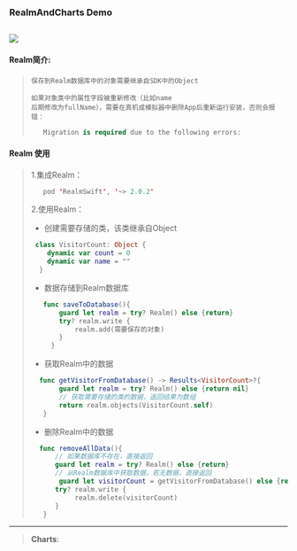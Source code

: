 ### RealmAndCharts Demo  

![](https://img.shields.io/badge/platform-iOS-blue.svg)
---
#### Realm简介:
>   
>  <code>保存到Realm数据库中的对象需要继承自SDK中的Object</code> 
>  
> <code>如果对象类中的属性字段被重新修改（比如name 后期修改为fullName），需要在真机或模拟器中删除App后重新运行安装，否则会报错：</code>  
> 
> ```swift
>    Migration is required due to the following errors:
> ```
> 

#### Realm 使用 
> 1.集成Realm： 
> 
> ```swift
>    pod 'RealmSwift', '~> 2.0.2'
> ```
>  2.使用Realm：
>   
> * 创建需要存储的类，该类继承自Object
> 
> ```swift
>  class VisitorCount: Object {
>     dynamic var count = 0    
>     dynamic var name = ""
>   }
> ``` 
> 
> * 数据存储到Realm数据库
> 
> ```swift
>    func saveToDatabase(){
>        guard let realm = try? Realm() else {return}
>        try? realm.write {
>            realm.add(需要保存的对象)   
>        }
>      }
> ```
> 
> * 获取Realm中的数据
> 
> ```swift
>   func getVisitorFromDatabase() -> Results<VisitorCount>?{   
>        guard let realm = try? Realm() else {return nil} 
>        // 获取需要存储的类的数据，返回结果为数组 
>        return realm.objects(VisitorCount.self) 
>    }
> ```
> 
> * 删除Realm中的数据
> 
> ```swift
>   func removeAllData(){
>       // 如果数据库不存在，直接返回
>       guard let realm = try? Realm() else {return}
>       // 从Realm数据库中获取数据，若无数据，直接返回
>        guard let visitorCount = getVisitorFromDatabase() else {return}
>       try? realm.write {
>            realm.delete(visitorCount)
>       }
>    }
> ```
> 
> 
> 
> 
> 
>    
> 

---


> **Charts**:
